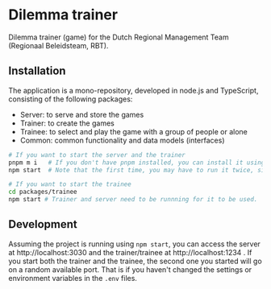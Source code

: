 # Dilemma trainer

Dilemma trainer (game) for the Dutch Regional Management Team (Regionaal Beleidsteam, RBT).

## Installation

The application is a mono-repository, developed in node.js and TypeScript, consisting of the following packages:

- Server: to serve and store the games
- Trainer: to create the games
- Trainee: to select and play the game with a group of people or alone
- Common: common functionality and data models (interfaces)

```bash
# If you want to start the server and the trainer 
pnpm m i   # If you don't have pnpm installed, you can install it using `npm i -g pnpm`
npm start  # Note that the first time, you may have to run it twice, since the models haven't been built yet

# If you want to start the trainee 
cd packages/trainee 
npm start # Trainer and server need to be runnning for it to be used.
```

## Development

Assuming the project is running using `npm start`, you can access the server at http://localhost:3030 and the trainer/trainee at http://localhost:1234 . If you start both the trainer and the trainee, the second one you started will go on a random available port. That is if you haven't changed the settings or environment variables in the `.env` files.
